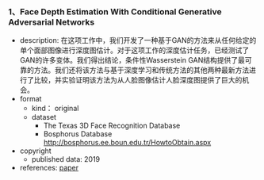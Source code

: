 ### 1、Face Depth Estimation With Conditional Generative Adversarial Networks

- description:  在这项工作中，我们开发了一种基于GAN的方法来从任何给定的单个面部图像进行深度图估计。对于这项工作的深度估计任务，已经测试了GAN的许多变体。我们得出结论，条件性Wasserstein GAN结构提供了最可靠的方法。我们还将该方法与基于深度学习和传统方法的其他两种最新方法进行了比较，并实验证明该方法为从人脸图像估计人脸深度图提供了巨大的机会。
- format
    - kind： original
    - dataset
        - The Texas 3D Face Recognition Database
        - Bosphorus Database http://bosphorus.ee.boun.edu.tr/HowtoObtain.aspx
- copyright
    - published data: 2019
- references:  [paper](https://www.researchgate.net/publication/331055892_Face_Depth_Estimation_With_Conditional_Generative_Adversarial_Networks)


